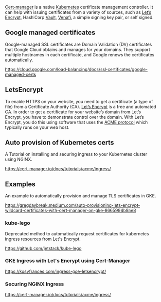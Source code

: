 

[Cert-manager](https://cert-manager.io/docs/) is a native [Kubernetes](Kubernetes) certificate management controller. It can help with issuing certificates from a variety of sources, such as [Let’s Encrypt](https://letsencrypt.org/), HashiCorp [Vault](https://www.vaultproject.io/), [Venafi](https://www.venafi.com/), a simple signing key pair, or self signed.






## Google managed certificates

Google-managed SSL certificates are Domain Validation (DV) certificates that Google Cloud obtains and manages for your domains. They support multiple hostnames in each certificate, and Google renews the certificates automatically.

https://cloud.google.com/load-balancing/docs/ssl-certificates/google-managed-certs


## LetsEncrypt

To enable HTTPS on your website, you need to get a certificate (a type of file) from a Certificate Authority (CA). [Let’s Encrypt](https://letsencrypt.org/
) is a free and automated CA. In order to get a certificate for your website’s domain from Let’s Encrypt, you have to demonstrate control over the domain. With Let’s Encrypt, you do this using software that uses the [ACME protocol](https://datatracker.ietf.org/doc/html/rfc8555)  which typically runs on your web host.



## Auto provision of Kubernetes certs

A Tutorial on installing and securing ingress to your Kubernetes cluster using NGINX.

https://cert-manager.io/docs/tutorials/acme/ingress/

## Examples

An example to automatically provision and manage TLS certificates in GKE.

https://gregdaybreak.medium.com/auto-provisioning-lets-encrypt-wildcard-certificates-with-cert-manager-on-gke-8665994b9ae8

### kube-lego

Deprecated method to automatically request certificates for kubernetes ingress resources from Let's Encrypt.

https://github.com/jetstack/kube-lego

### GKE Ingress with Let's Encrypt using Cert-Manager

https://kosyfrances.com/ingress-gce-letsencrypt/

### Securing NGINX Ingress

https://cert-manager.io/docs/tutorials/acme/ingress/